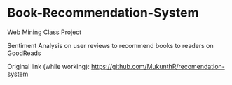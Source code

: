 # Book-Recommendation-System
Web Mining Class Project

Sentiment Analysis on user reviews to recommend books to readers on GoodReads

Original link (while working): https://github.com/MukunthR/recomendation-system
